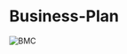 # Business-Plan
![BMC](https://user-images.githubusercontent.com/50319868/83966529-a70eb900-a888-11ea-99b4-24a214a412e5.jpg)
